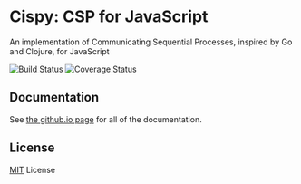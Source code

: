 # Cispy: CSP for JavaScript

An implementation of Communicating Sequential Processes, inspired by Go and Clojure, for JavaScript

[![Build Status](https://travis-ci.org/Barandis/cispy.svg?branch=master)](https://travis-ci.org/Barandis/cispy)
[![Coverage Status](https://coveralls.io/repos/github/Barandis/cispy/badge.svg)](https://coveralls.io/github/Barandis/cispy)

## Documentation

See [the github.io page](https://barandis.github.io/cispy) for all of the documentation.

## License

[MIT](https://raw.githubusercontent.com/Barandis/cispy/master/LICENSE) License

